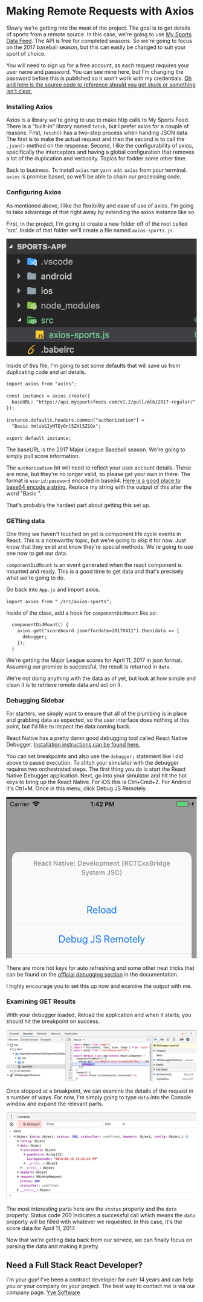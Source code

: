 # Making Remote Requests with Axios

Slowly we're getting into the meat of the project. The goal is to get details of sports from a remote source. In this case, we're going to use <a href="https://www.mysportsfeeds.com" target="_blank">My Sports Data Feed</a>. The API is free for completed seasons. So we're going to focus on the 2017 baseball season, but this can easily be changed to suit your sport of choice.

You will need to sign up for a free account, as each request requires your user name and password. You can see mine here, but I'm changing the password before this is published so it won't work with my credentials.
<a href="https://github.com/bbuchanan/react-native-sports-app/commit/934320ea5512a2d123ac103c0d4bdc4d8b2a423b" target="_blank">Oh and here is the source code to reference should you get stuck or something isn't clear. </a>

### Installing Axios

Axios is a library we're going to use to make http calls to My Sports Feed. There is a "built-in" library named `fetch`, but I prefer axios for a couple of reasons. First, `fetch()` has a two-step process when handing JSON data. The first is to make the actual request and then the second is to call the `.json()` method on the response. Second, I like the configurability of axios, specifically the interceptors and having a global configuration that removes a lot of the duplication and verbosity. Topics for fodder some other time.

Back to business. To install `axios` run `yarn add axios` from your terminal. `axios` is promise based, so we'll be able to chain our processing code.

### Configuring Axios

As mentioned above, I like the flexibility and ease of use of axios. I'm going to take advantage of that right away by extending the axios instance like so.

First, in the project, I'm going to create a new folder off of the root called 'src'. Inside of that folder we'll create a file named `axios-sports.js`.

![axios-sports](/images/axios-sports.png)

Inside of this file, I'm going to set some defaults that will save us from duplicating code and url details.

```
import axios from "axios";

const instance = axios.create({
  baseURL: "https://api.mysportsfeeds.com/v1.2/pull/mlb/2017-regular/"
});

instance.defaults.headers.common["authorization"] =
  "Basic YmlsbGIyMTEyOnl5ZXl5ZSQx";

export default instance;
```

The baseURL is the 2017 Major League Baseball season. We're going to simply pull score information.

The `authorization` bit will need to reflect your user account details. These are mine, but they're no longer valid, so please get your own in there. The format is `userid:password` encoded in base64. <a href="https://www.base64encode.org/" target="_blank">Here is a good place to base64 encode a string.</a> Replace my string with the output of this after the word "Basic ".

That's probably the hardest part about getting this set up.

### GETting data

One thing we haven't touched on yet is component life cycle events in React. This is a noteworthy topic, but we're going to skip it for now. Just know that they exist and know they're special methods. We're going to use one now to get our data.

`componentDidMount` is an event generated when the react component is mounted and ready. This is a good time to get data and that's precisely what we're going to do.

Go back into `App.js` and import axios.

`import axios from "./src/axios-sports";`

Inside of the class, add a hook for `componentDidMount` like so:

```
  componentDidMount() {
    axios.get("scoreboard.json?fordate=20170411").then(data => {
      debugger;
    });
  }
```

We're getting the Major League scores for April 11, 2017 in json format. Assuming our promise is successful, the result is returned in `data`.

We're not doing anything with the data as of yet, but look at how simple and clean it is to retrieve remote data and act on it.

### Debugging Sidebar

For starters, we simply want to ensure that all of the plumbing is in place and grabbing data as expected, so the user interface does nothing at this point, but I'd like to inspect the data coming back.

React Native has a pretty damn good debugging tool called React Native Debugger. <a href="https://github.com/jhen0409/react-native-debugger">Installation instructions can be found here.</a>

You can set breakpoints and also use the `debugger;` statement like I did above to pause execution. To stitch your simulator with the debugger requires two orchestrated steps. The first thing you do is start the React Native Debugger application. Next, go into your simulator and hit the hot keys to bring up the React Native. For iOS this is Ctrl+Cmd+Z. For Android it's Ctrl+M. Once in this menu, click Debug JS Remotely.

![enable-debugging](/images/react-native-enable-debugging.png)

There are more hot keys for auto refreshing and some other neat tricks that can be found on the <a href="https://facebook.github.io/react-native/docs/debugging.html" target="_blank">official debugging section</a> in the documentation.

I highly encourage you to set this up now and examine the output with me.

### Examining GET Results

With your debugger loaded, Reload the application and when it starts, you should hit the breakpoint on success.

![react-native-debugger-breakpoint](/images/react-native-debugger-breakpoint.png)

Once stopped at a breakpoint, we can examine the details of the request in a number of ways. For now, I'm simply going to type `data` into the Console window and expand the relevant parts.

![react-native-debug-output](/images/react-native-debug-output.png)

The most interesting parts here are the `status` property and the `data` property. Status code 200 indicates a successful call which means the `data` property will be filled with whatever we requested. In this case, it's the score data for April 11, 2017.

Now that we're getting data back from our service, we can finally focus on parsing the data and making it pretty.

## Need a Full Stack React Developer?

I'm your guy! I've been a contract developer for over 14 years and can help you or your company on your project. The best way to contact me is via our company page. [Yye Software](https://www.yyesoftware.com)
